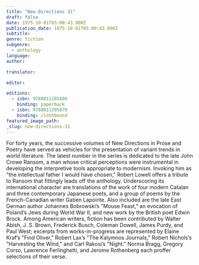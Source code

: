 ```yaml
---
title: "New Directions 31"
draft: false
date: 1975-10-01T05:00:43.000Z
publication_date: 1975-10-01T05:00:43.000Z
subtitle:
genre: fiction
subgenre:
  - anthology
language:
author:

translator:

editor:

editions:
  - isbn: 9780811205886
    binding: paperback
  - isbn: 9780811205870
    binding: clothbound
featured_image_path:
_slug: new-directions-31
---
```


For forty years, the successive volumes of New Directions in Prose and Poetry have served as vehicles for the presentation of variant trends in world literature. The latest number in the series is dedicated to the late John Crowe Ransom, a man whose critical perceptions were instrumental in developing the interpretive tools appropriate to modernism. Invoking him as "the intellectual father I would have chosen," Robert Lowell offers a tribute to Ransom that fittingly leads off the anthology. Underscoring its international character are translations of the work of four modern Catalan and three contemporary Japanese poets, and a group of poems by the French-Canadian writer Gatien Lapointe. Also included are the late East German author Johannes Bobrowski’s "Mouse Feast," an evocation of Poland’s Jews during World War II, and new work by the British poet Edwin Brock. Among American writers, fiction has been contributed by Walter Abish, J. S. Brown, Frederick Busch, Coleman Dowell, James Purdy, and Paul West; excerpts from works-in-progress are represented by Elaine Kraf’s "Find Oliver," Robert Lax’s "The Kalymnos Journals," Robert Nichols’s "Harvesting the Wind," and Carl Rakosi’s "Night." Norma Bragg, Gregory Corso, Lawrence Ferlinghetti, and Jerome Rothenberg each proffer selections of their verse.

